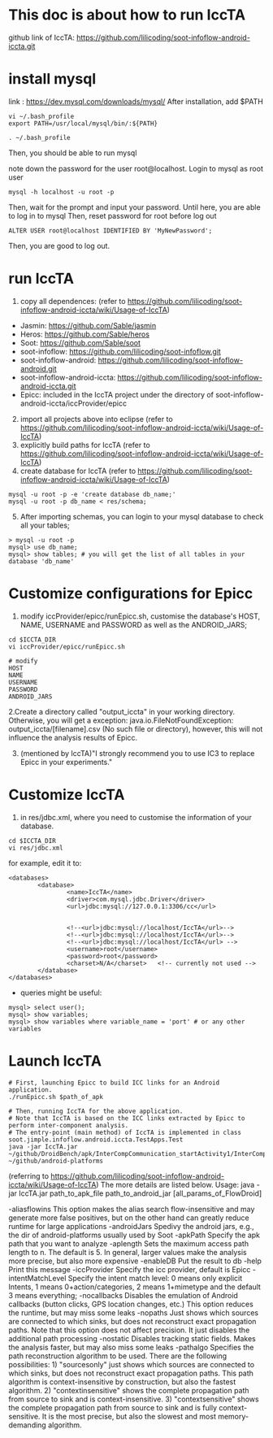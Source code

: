 # This doc is about how to run IccTA
github link of IccTA: https://github.com/lilicoding/soot-infoflow-android-iccta.git 
 
# install mysql
link : https://dev.mysql.com/downloads/mysql/
After installation, add $PATH

  ```
vi ~/.bash_profile
export PATH=/usr/local/mysql/bin/:${PATH}

. ~/.bash_profile
  ```
Then, you should be able to run mysql
  
note down the password for the user root@localhost. Login to mysql as root user
```
mysql -h localhost -u root -p
```
Then, wait for the prompt and input your password.
Until here, you are able to log in to mysql 
Then, reset password for root before log out
```
ALTER USER root@localhost IDENTIFIED BY 'MyNewPassword';
```
Then, you are good to log out.

# run IccTA
1. copy all dependences: (refer to https://github.com/lilicoding/soot-infoflow-android-iccta/wiki/Usage-of-IccTA) 
- Jasmin: https://github.com/Sable/jasmin
- Heros: https://github.com/Sable/heros
- Soot: https://github.com/Sable/soot
- soot-infoflow: https://github.com/lilicoding/soot-infoflow.git
- soot-infoflow-android: https://github.com/lilicoding/soot-infoflow-android.git
- soot-infoflow-android-iccta: https://github.com/lilicoding/soot-infoflow-android-iccta.git
- Epicc: included in the IccTA project under the directory of soot-infoflow-android-iccta/iccProvider/epicc

2. import all projects above into eclipse (refer to https://github.com/lilicoding/soot-infoflow-android-iccta/wiki/Usage-of-IccTA) 
3. explicitly build paths for IccTA (refer to https://github.com/lilicoding/soot-infoflow-android-iccta/wiki/Usage-of-IccTA) 
4. create database for IccTA  (refer to https://github.com/lilicoding/soot-infoflow-android-iccta/wiki/Usage-of-IccTA) 
```
mysql -u root -p -e 'create database db_name;'
mysql -u root -p db_name < res/schema;
```

5. After importing schemas, you can login to your mysql database to check all your tables;
```
> mysql -u root -p
mysql> use db_name;
mysql> show tables; # you will get the list of all tables in your database 'db_name'
```
# Customize configurations for Epicc
1. modify iccProvider/epicc/runEpicc.sh, customise the database's HOST, NAME, USERNAME and PASSWORD as well as the ANDROID_JARS;
```
cd $ICCTA_DIR
vi iccProvider/epicc/runEpicc.sh

# modify
HOST
NAME
USERNAME
PASSWORD
ANDROID_JARS
```

2.Create a directory called "output_iccta" in your working directory. Otherwise, you will get a exception: java.io.FileNotFoundException: output_iccta/[filename].csv (No such file or directory), however, this will not influence the analysis results of Epicc.

3. (mentioned by IccTA)"I strongly recommend you to use IC3 to replace Epicc in your experiments."

# Customize IccTA
1. in res/jdbc.xml, where you need to customise the information of your database.
```
cd $ICCTA_DIR
vi res/jdbc.xml

```
for example, edit it to:
```
<databases>
        <database>
                <name>IccTA</name>
                <driver>com.mysql.jdbc.Driver</driver>
                <url>jdbc:mysql://127.0.0.1:3306/cc</url>
                
                
                <!--<url>jdbc:mysql://localhost/IccTA</url>-->
                <!--<url>jdbc:mysql://localhost/IccTA</url>-->
                <!--<url>jdbc:mysql://localhost/IccTA</url> -->
                <username>root</username>
                <password>root</password>
                <charset>N/A</charset>   <!-- currently not used -->
        </database>
</databases>
```
* queries might be useful:
```
mysql> select user();
mysql> show variables;
mysql> show variables where variable_name = 'port' # or any other variables
```

# Launch IccTA
```
# First, launching Epicc to build ICC links for an Android application.
./runEpicc.sh $path_of_apk

# Then, running IccTA for the above application. 
# Note that IccTA is based on the ICC links extracted by Epicc to perform inter-component analysis.
# The entry-point (main method) of IccTA is implemented in class soot.jimple.infoflow.android.iccta.TestApps.Test
java -jar IccTA.jar ~/github/DroidBench/apk/InterCompCommunication_startActivity1/InterCompCommunication_startActivity1.apk  ~/github/android-platforms
```
(referring to https://github.com/lilicoding/soot-infoflow-android-iccta/wiki/Usage-of-IccTA)
The more details are listed below. Usage: java -jar IccTA.jar path_to_apk_file path_to_android_jar [all_params_of_FlowDroid]

-aliasflowins This option makes the alias search flow-insensitive and may generate more false positives, but on the other hand can greatly reduce runtime for large applications
-androidJars Spedivy the android jars, e.g., the dir of android-platforms usually used by Soot
-apkPath Specify the apk path that you want to analyze
-aplength Sets the maximum access path length to n. The default is 5. In general, larger values make the analysis more precise, but also more expensive
-enableDB Put the result to db
-help Print this message
-iccProvider Specify the icc provider, default is Epicc
-intentMatchLevel Specify the intent match level: 0 means only explicit Intents, 1 means 0+action/categories, 2 means 1+mimetype and the default 3 means everything;
-nocallbacks Disables the emulation of Android callbacks (button clicks, GPS location changes, etc.) This option reduces the runtime, but may miss some leaks
-nopaths Just shows which sources are connected to which sinks, but does not reconstruct exact propagation paths. Note that this option does not affect precision. It just disables the additional path processing
-nostatic Disables tracking static fields. Makes the analysis faster, but may also miss some leaks
-pathalgo Specifies the path reconstruction algorithm to be used. There are the following possibilities: 1) "sourcesonly" just shows which sources are connected to which sinks, but does not reconstruct exact propagation paths. This path algorithm is context-insensitive by construction, but also the fastest algorithm. 2) "contextinsensitive" shows the complete propagation path from source to sink and is context-insensitive. 3) "contextsensitive" shows the complete propagation path from source to sink and is fully context-sensitive. It is the most precise, but also the slowest and most memory-demanding algorithm.
